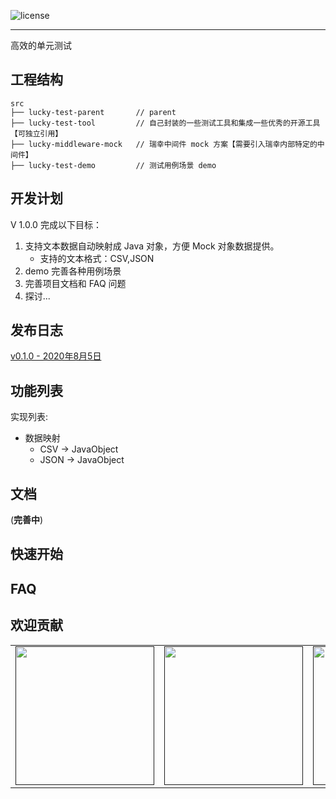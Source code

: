 
![license](http://git.luckincoffee.com/tech-train/java-ut-effective/raw/master/docs/img/license-Apache--2.0-green.svg)

---
 高效的单元测试


## 工程结构 ##

```
src
├── lucky-test-parent       // parent 
├── lucky-test-tool         // 自己封装的一些测试工具和集成一些优秀的开源工具【可独立引用】
├── lucky-middleware-mock   // 瑞幸中间件 mock 方案【需要引入瑞幸内部特定的中间件】
├── lucky-test-demo         // 测试用例场景 demo

```


## 开发计划 ##

V 1.0.0 完成以下目标：

1. 支持文本数据自动映射成 Java 对象，方便 Mock 对象数据提供。
    - 支持的文本格式：CSV,JSON
2. demo 完善各种用例场景
3. 完善项目文档和 FAQ 问题
4. 探讨...



## 发布日志 ##

[v0.1.0 - 2020年8月5日](/docs/releases/v0.1.0.md)


## 功能列表 ##

实现列表:

- 数据映射
    * CSV -> JavaObject
    * JSON -> JavaObject



## 文档

(**完善中**)

## 快速开始 ##


## FAQ ##

## 欢迎贡献


<div>
<table>
  <tbody>
  <tr></tr>
    <tr>
      <td align="center"  valign="middle">
        <a href="" target="_blank">
          <img width="222px"  src="http://git.luckincoffee.com/tech-train/java-ut-effective/raw/master/docs/img/contribute/profile1.jpg">
        </a>
      </td>
      <td align="center"  valign="middle">
        <a href="" target="_blank">
          <img width="222px"  src="http://git.luckincoffee.com/tech-train/java-ut-effective/raw/master/docs/img/contribute/profile1.jpg">
        </a>
      </td>
      <td align="center"  valign="middle">
        <a href="" target="_blank">
          <img width="222px"  src="http://git.luckincoffee.com/tech-train/java-ut-effective/raw/master/docs/img/contribute/profile1.jpg">
        </a>
      </td>
      <td align="center"  valign="middle">
        <a href="https://github.com/mosn" target="_blank">
          <img width="222px"  src="http://git.luckincoffee.com/tech-train/java-ut-effective/raw/master/docs/img/contribute/profile1.jpg">
        </a>
      </td>
    </tr>
    <tr></tr>
  </tbody>
</table>
</div>
